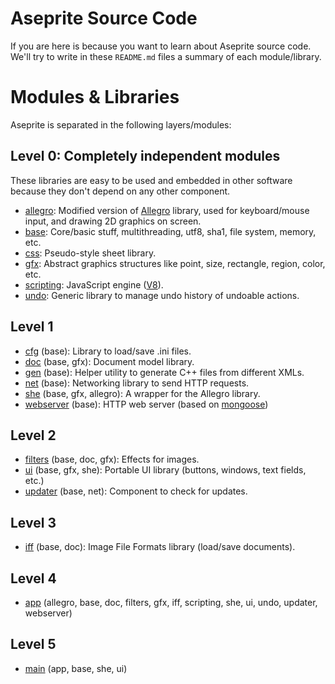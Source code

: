 # Aseprite Source Code

If you are here is because you want to learn about Aseprite source
code. We'll try to write in these `README.md` files a summary of each
module/library.

# Modules & Libraries

Aseprite is separated in the following layers/modules:

## Level 0: Completely independent modules

These libraries are easy to be used and embedded in other software
because they don't depend on any other component.

  * [allegro](allegro/): Modified version of [Allegro](http://alleg.sourceforge.net/) library, used for keyboard/mouse input, and drawing 2D graphics on screen.
  * [base](base/): Core/basic stuff, multithreading, utf8, sha1, file system, memory, etc.
  * [css](css/): Pseudo-style sheet library.
  * [gfx](gfx/): Abstract graphics structures like point, size, rectangle, region, color, etc.
  * [scripting](scripting/): JavaScript engine ([V8](https://code.google.com/p/v8/)).
  * [undo](undo/): Generic library to manage undo history of undoable actions.

## Level 1

  * [cfg](cfg/) (base): Library to load/save .ini files.
  * [doc](doc/) (base, gfx): Document model library.
  * [gen](gen/) (base): Helper utility to generate C++ files from different XMLs.
  * [net](net/) (base): Networking library to send HTTP requests.
  * [she](she/) (base, gfx, allegro): A wrapper for the Allegro library.
  * [webserver](webserver/) (base): HTTP web server (based on [mongoose](https://github.com/valenok/mongoose))

## Level 2

  * [filters](filters/) (base, doc, gfx): Effects for images.
  * [ui](ui/) (base, gfx, she): Portable UI library (buttons, windows, text fields, etc.)
  * [updater](updater/) (base, net): Component to check for updates.

## Level 3

  * [iff](iff/) (base, doc): Image File Formats library (load/save documents).

## Level 4

  * [app](app/) (allegro, base, doc, filters, gfx, iff, scripting, she, ui, undo, updater, webserver)

## Level 5

  * [main](main/) (app, base, she, ui)
